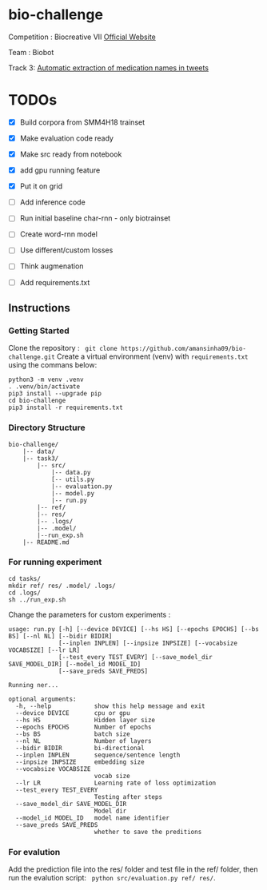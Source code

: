 # bio-challenge
Competition :  Biocreative VII [Official Website](https://biocreative.bioinformatics.udel.edu/tasks/biocreative-vii/)

Team : Biobot

Track 3: [Automatic extraction of medication names in tweets](https://biocreative.bioinformatics.udel.edu/tasks/biocreative-vii/track-3/)

# TODOs

- [x] Build corpora from SMM4H18 trainset
- [x] Make evaluation code ready
- [x] Make src ready from notebook
- [x] add gpu running feature
- [x] Put it on grid
- [ ] Add inference code
- [ ] Run initial baseline char-rnn - only biotrainset
- [ ] Create word-rnn model 
- [ ] Use different/custom losses
- [ ] Think augmenation
- [ ] Add requirements.txt


## Instructions

### Getting Started 

Clone the repository : ``` git clone https://github.com/amansinha09/bio-challenge.git```
Create a virtual environment (venv) with ```requirements.txt``` using the commans below:

```
python3 -m venv .venv
. .venv/bin/activate
pip3 install --upgrade pip
cd bio-challenge
pip3 install -r requirements.txt
```

### Directory Structure
```
bio-challenge/
	|-- data/
	|-- task3/
		|-- src/
			|-- data.py
			[-- utils.py
			|-- evaluation.py
			|-- model.py
			|-- run.py
		|-- ref/
		|-- res/
		|-- .logs/
		|-- .model/
		|--run_exp.sh
	|-- README.md
```

### For running experiment


```
cd tasks/
mkdir ref/ res/ .model/ .logs/
cd .logs/
sh ../run_exp.sh
```

Change the parameters for custom experiments :

```
usage: run.py [-h] [--device DEVICE] [--hs HS] [--epochs EPOCHS] [--bs BS] [--nl NL] [--bidir BIDIR]
              [--inplen INPLEN] [--inpsize INPSIZE] [--vocabsize VOCABSIZE] [--lr LR]
              [--test_every TEST_EVERY] [--save_model_dir SAVE_MODEL_DIR] [--model_id MODEL_ID]
              [--save_preds SAVE_PREDS]

Running ner...

optional arguments:
  -h, --help            show this help message and exit
  --device DEVICE       cpu or gpu
  --hs HS               Hidden layer size
  --epochs EPOCHS       Number of epochs
  --bs BS               batch size
  --nl NL               Number of layers
  --bidir BIDIR         bi-directional
  --inplen INPLEN       sequence/sentence length
  --inpsize INPSIZE     embedding size
  --vocabsize VOCABSIZE
                        vocab size
  --lr LR               Learning rate of loss optimization
  --test_every TEST_EVERY
                        Testing after steps
  --save_model_dir SAVE_MODEL_DIR
                        Model dir
  --model_id MODEL_ID   model name identifier
  --save_preds SAVE_PREDS
                        whether to save the preditions

```

### For evalution

Add the prediction file into the res/ folder and test file in the ref/ folder, then run the evalution script: ``` python src/evaluation.py ref/ res/```.